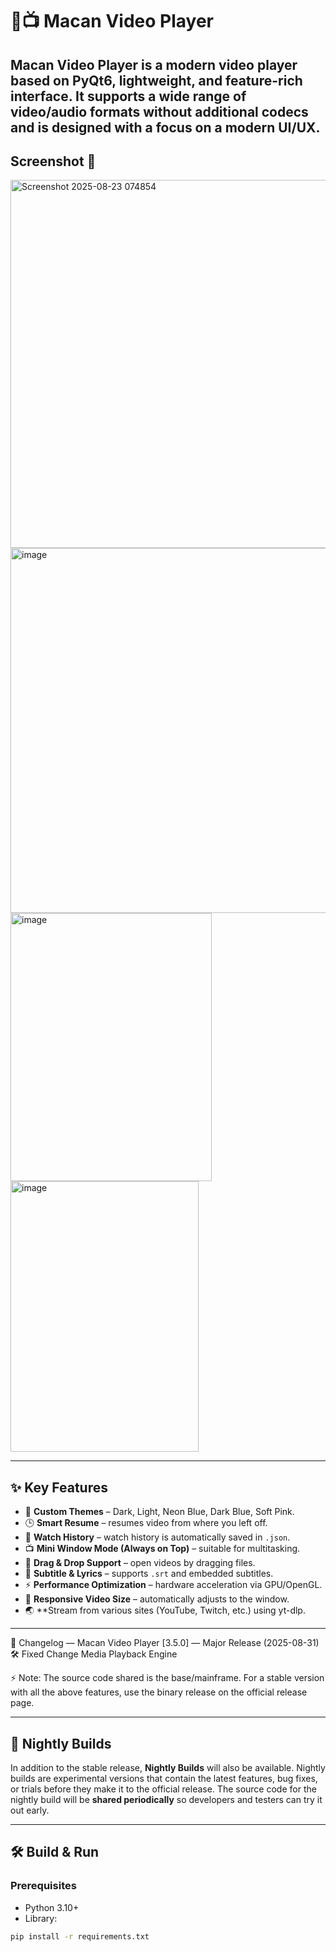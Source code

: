 # 🐅📺 Macan Video Player

Macan Video Player is a modern video player based on PyQt6, lightweight, and feature-rich interface.
It supports a wide range of video/audio formats without additional codecs and is designed with a focus on a modern UI/UX.
---
## Screenshot 📸
<img width="795" height="589" alt="Screenshot 2025-08-23 074854" src="https://github.com/user-attachments/assets/bbdbbdbf-ed43-4be2-8d03-7e5369585fb1" />

<img width="813" height="584" alt="image" src="https://github.com/user-attachments/assets/ba206671-4f92-4b11-84fe-965198a48fa0" />

<img width="322" height="429" alt="image" src="https://github.com/user-attachments/assets/033a9514-e568-456e-96b7-a6b5b8bb34ef" />

<img width="301" height="433" alt="image" src="https://github.com/user-attachments/assets/b9d00413-8823-4a38-b1d9-d19e78a69bbd" />


---

## ✨ Key Features
- 🎨 **Custom Themes** – Dark, Light, Neon Blue, Dark Blue, Soft Pink.
- 🕒 **Smart Resume** – resumes video from where you left off.
- 📜 **Watch History** – watch history is automatically saved in `.json`.
- 📺 **Mini Window Mode (Always on Top)** – suitable for multitasking.
- 📂 **Drag & Drop Support** – open videos by dragging files.
- 📝 **Subtitle & Lyrics** – supports `.srt` and embedded subtitles.
- ⚡ **Performance Optimization** – hardware acceleration via GPU/OpenGL.
- 🔲 **Responsive Video Size** – automatically adjusts to the window.
- 🌏 **Stream from various sites (YouTube, Twitch, etc.) using yt-dlp.

---

📝 Changelog — Macan Video Player
[3.5.0] — Major Release (2025-08-31)
🛠 Fixed
Change Media Playback Engine

⚡ Note:
The source code shared is the base/mainframe. For a stable version with all the above features, use the binary release on the official release page.

---

## 🌙 Nightly Builds

In addition to the stable release, **Nightly Builds** will also be available.
Nightly builds are experimental versions that contain the latest features, bug fixes, or trials before they make it to the official release.
The source code for the nightly build will be **shared periodically** so developers and testers can try it out early.

---

## 🛠️ Build & Run
### Prerequisites
- Python 3.10+
- Library:
```bash
pip install -r requirements.txt
